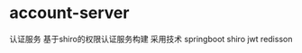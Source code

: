 # account-server
认证服务
基于shiro的权限认证服务构建
采用技术
springboot
shiro
jwt
redisson

                                                  